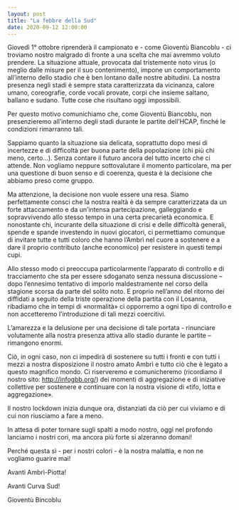 ```yaml
---
layout: post
title: "La febbre della Sud"
date: 2020-09-12 12:00:00
---
```

Giovedì 1° ottobre riprenderà il campionato e - come Gioventù Biancoblu - ci
troviamo nostro malgrado di fronte a una scelta che mai avremmo voluto prendere.
La situazione attuale, provocata dal tristemente noto virus (o meglio dalle
misure per il suo contenimento), impone un comportamento all’interno dello
stadio che è ben lontano dalle nostre abitudini. La nostra presenza negli stadi
è sempre stata caratterizzata da vicinanza, calore umano, coreografie, corde
vocali provate, corpi che insieme saltano, ballano e sudano. Tutte cose che
risultano oggi impossibili.

Per questo motivo comunichiamo che, come Gioventù Biancoblu, non presenzieremo
all’interno degli stadi durante le partite dell’HCAP, finché le condizioni
rimarranno tali.

Sappiamo quanto la situazione sia delicata, soprattutto dopo mesi di incertezze
e di difficoltà per buona parte della popolazione (chi più chi meno, certo…).
Senza contare il futuro ancora del tutto incerto che ci attende. Non vogliamo
neppure sottovalutare il momento particolare, ma per una questione di buon senso
e di coerenza, questa è la decisione che abbiamo preso come gruppo.

Ma attenzione, la decisione non vuole essere una resa. Siamo perfettamente
consci che la nostra realtà è da sempre caratterizzata da un forte attaccamento
e da un’intensa partecipazione, galleggiando e sopravvivendo allo stesso tempo
in una certa precarietà economica. E nonostante chi, incurante della situazione
di crisi e delle difficoltà generali, spende e spande investendo in nuovi
giocatori, ci permettiamo comunque di invitare tutte e tutti coloro che hanno
l’Ambrì nel cuore a sostenere e a dare il proprio contributo (anche economico)
per resistere in questi tempi cupi.

Allo stesso modo ci preoccupa particolarmente l’apparato di controllo e di
tracciamento che sta per essere sdoganato senza nessuna discussione – dopo
l’ennesimo tentativo di imporlo maldestramente nel corso della stagione scorsa
da parte del solito noto. E proprio nell’anno del ritorno dei diffidati a
seguito della triste operazione della partita con il Losanna, ribadiamo che in
tempi di «normalità» ci opporremo a ogni tipo di controllo e non accetteremo
l’introduzione di tali mezzi coercitivi.

L’amarezza e la delusione per una decisione di tale portata - rinunciare
volutamente alla nostra presenza attiva allo stadio durante le partite –
rimangono enormi.

Ciò, in ogni caso, non ci impedirà di sostenere su tutti i fronti e con tutti i
mezzi a nostra disposizione il nostro amato Ambrì e tutto ciò che è legato a
questo magnifico mondo. Ci riserveremo e comunicheremo (ricordiamo il nostro
sito: http://infogbb.org/) dei momenti di aggregazione e di iniziative
collettive per sostenere e continuare con la nostra visione di «tifo, lotta e
aggregazione».

Il nostro lockdown inizia dunque ora, distanziati da ciò per cui viviamo e di
cui non riusciamo a fare a meno.

In attesa di poter tornare sugli spalti a modo nostro, oggi nel profondo
lanciamo i nostri cori, ma ancora più forte si alzeranno domani!

Perché questa sì - per i nostri colori - è la nostra malattia, e non ne vogliamo
guarire mai!

Avanti Ambrì-Piotta!

Avanti Curva Sud!

Gioventù Bincoblu
